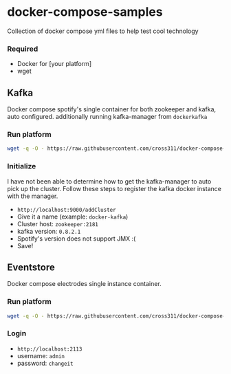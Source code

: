 # docker-compose-samples
Collection of docker compose yml files to help test cool technology

### Required

- Docker for [your platform]
- wget

## Kafka
Docker compose spotify's single container for both zookeeper and kafka, auto configured.
additionally running kafka-manager from `dockerkafka`

### Run platform
```sh
wget -q -O - https://raw.githubusercontent.com/cross311/docker-compose-samples/master/kafka-docker-compose.yml | docker-compose -f - -p expressUp up -d
```

### Initialize
I have not been able to determine how to get the kafka-manager to auto pick up the cluster.
Follow these steps to register the kafka docker instance with the manager.

 - `http://localhost:9000/addCluster`
 - Give it a name (example: `docker-kafka`)
 - Cluster host: `zookeeper:2181`
 - kafka version: `0.8.2.1`
 - Spotify's version does not support JMX :(
 - Save!

## Eventstore
Docker compose electrodes single instance container.

### Run platform
```sh
wget -q -O - https://raw.githubusercontent.com/cross311/docker-compose-samples/master/eventstore-docker-compose.yml | docker-compose -f - -p expressUp up -d
```

### Login
- `http://localhost:2113`
- username: `admin`
- password: `changeit`
